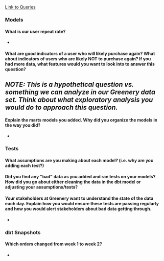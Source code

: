 [Link to Queries](https://app.snowflake.com/us-east-1/ryb00700/w4hgoGjAcmrw#query)

### Models
#### What is our user repeat rate?
- 

#### What are good indicators of a user who will likely purchase again? What about indicators of users who are likely NOT to purchase again? If you had more data, what features would you want to look into to answer this question?
_NOTE: This is a hypothetical question vs. something we can analyze in our Greenery data set. Think about what exploratory analysis you would do to approach this question._
- 

#### Explain the marts models you added. Why did you organize the models in the way you did?
- 

### Tests
#### What assumptions are you making about each model? (i.e. why are you adding each test?)
#### Did you find any "bad" data as you added and ran tests on your models? How did you go about either cleaning the data in the dbt model or adjusting your assumptions/tests?
#### Your stakeholders at Greenery want to understand the state of the data each day. Explain how you would ensure these tests are passing regularly and how you would alert stakeholders about bad data getting through.
- 

### dbt Snapshots
#### Which orders changed from week 1 to week 2?
- 